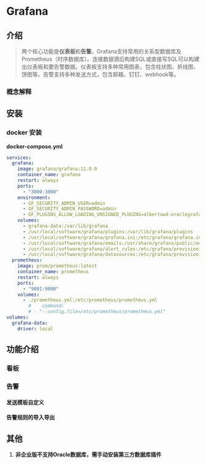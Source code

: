 # Grafana

## 介绍

> 两个核心功能是**仪表板**和**告警**。Grafana支持常用的关系型数据库及Prometheus（时序数据库）。连接数据源后构建SQL或直接写SQL可以构建出仪表板和要告警数据。仪表板支持多种常用图表，包含柱状图、折线图、饼图等。告警支持多种发送方式，包含邮箱、钉钉、webhook等。

### 概念解释



## 安装

### docker 安装

**docker-compose.yml**

```yaml
services:
  grafana:
    image: grafana/grafana:11.0.0
    container_name: grafana
    restart: always
    ports:
      - "3000:3000"
    environment:
      - GF_SECURITY_ADMIN_USER=admin
      - GF_SECURITY_ADMIN_PASSWORD=admin
      - GF_PLUGINS_ALLOW_LOADING_UNSIGNED_PLUGINS=albertowd-oraclegrafana-datasource
    volumes:
      - grafana-data:/var/lib/grafana
      - /usr/local/software/grafana/plugins:/var/lib/grafana/plugins  
      - /usr/local/software/grafana/grafana.ini:/etc/grafana/grafana.ini
      - /usr/local/software/grafana/emails:/usr/share/grafana/public/emails
      - /usr/local/software/grafana/alert_rules:/etc/grafana/provisioning/alerting
      - /usr/local/software/grafana/datasources:/etc/grafana/provisioning/datasources
  prometheus:
    image: prom/prometheus:latest
    container_name: prometheus
    restart: always
    ports:
      - "9091:9090"
    volumes:
      - ./prometheus.yml:/etc/prometheus/prometheus.yml   
        #    command:
        # - "--config.file=/etc/prometheus/prometheus.yml"
volumes:
  grafana-data:
    driver: local
```



## 功能介绍

### 	看板

### 	告警

#### 发送模板自定义

#### 告警规则的导入导出



## 其他

1. **非企业版不支持Oracle数据库，需手动安装第三方数据库插件**

